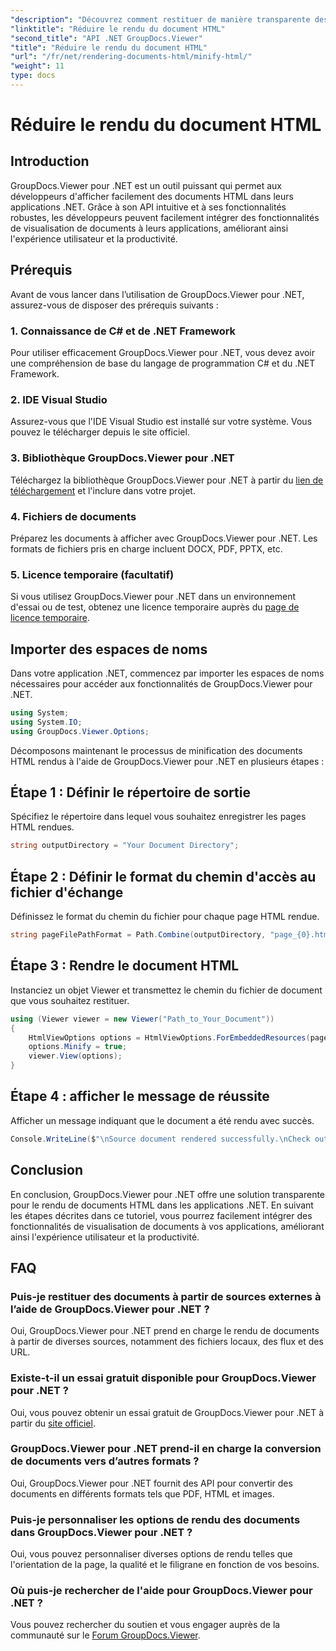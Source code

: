 ```yaml
---
"description": "Découvrez comment restituer de manière transparente des documents HTML dans des applications .NET à l’aide de GroupDocs.Viewer pour .NET."
"linktitle": "Réduire le rendu du document HTML"
"second_title": "API .NET GroupDocs.Viewer"
"title": "Réduire le rendu du document HTML"
"url": "/fr/net/rendering-documents-html/minify-html/"
"weight": 11
type: docs
---
```

# Réduire le rendu du document HTML

## Introduction
GroupDocs.Viewer pour .NET est un outil puissant qui permet aux développeurs d'afficher facilement des documents HTML dans leurs applications .NET. Grâce à son API intuitive et à ses fonctionnalités robustes, les développeurs peuvent facilement intégrer des fonctionnalités de visualisation de documents à leurs applications, améliorant ainsi l'expérience utilisateur et la productivité.
## Prérequis
Avant de vous lancer dans l’utilisation de GroupDocs.Viewer pour .NET, assurez-vous de disposer des prérequis suivants :
### 1. Connaissance de C# et de .NET Framework
Pour utiliser efficacement GroupDocs.Viewer pour .NET, vous devez avoir une compréhension de base du langage de programmation C# et du .NET Framework.
### 2. IDE Visual Studio
Assurez-vous que l'IDE Visual Studio est installé sur votre système. Vous pouvez le télécharger depuis le site officiel.
### 3. Bibliothèque GroupDocs.Viewer pour .NET
Téléchargez la bibliothèque GroupDocs.Viewer pour .NET à partir du [lien de téléchargement](https://releases.groupdocs.com/viewer/net/) et l'inclure dans votre projet.
### 4. Fichiers de documents
Préparez les documents à afficher avec GroupDocs.Viewer pour .NET. Les formats de fichiers pris en charge incluent DOCX, PDF, PPTX, etc.
### 5. Licence temporaire (facultatif)
Si vous utilisez GroupDocs.Viewer pour .NET dans un environnement d'essai ou de test, obtenez une licence temporaire auprès du [page de licence temporaire](https://purchase.groupdocs.com/temporary-license/).

## Importer des espaces de noms
Dans votre application .NET, commencez par importer les espaces de noms nécessaires pour accéder aux fonctionnalités de GroupDocs.Viewer pour .NET.
```csharp
using System;
using System.IO;
using GroupDocs.Viewer.Options;
```

Décomposons maintenant le processus de minification des documents HTML rendus à l'aide de GroupDocs.Viewer pour .NET en plusieurs étapes :
## Étape 1 : Définir le répertoire de sortie
Spécifiez le répertoire dans lequel vous souhaitez enregistrer les pages HTML rendues.
```csharp
string outputDirectory = "Your Document Directory";
```
## Étape 2 : Définir le format du chemin d'accès au fichier d'échange
Définissez le format du chemin du fichier pour chaque page HTML rendue.
```csharp
string pageFilePathFormat = Path.Combine(outputDirectory, "page_{0}.html");
```
## Étape 3 : Rendre le document HTML
Instanciez un objet Viewer et transmettez le chemin du fichier de document que vous souhaitez restituer.
```csharp
using (Viewer viewer = new Viewer("Path_to_Your_Document"))
{
    HtmlViewOptions options = HtmlViewOptions.ForEmbeddedResources(pageFilePathFormat);
    options.Minify = true;
    viewer.View(options);
}
```
## Étape 4 : afficher le message de réussite
Afficher un message indiquant que le document a été rendu avec succès.
```csharp
Console.WriteLine($"\nSource document rendered successfully.\nCheck output in {outputDirectory}.");
```

## Conclusion
En conclusion, GroupDocs.Viewer pour .NET offre une solution transparente pour le rendu de documents HTML dans les applications .NET. En suivant les étapes décrites dans ce tutoriel, vous pourrez facilement intégrer des fonctionnalités de visualisation de documents à vos applications, améliorant ainsi l'expérience utilisateur et la productivité.
## FAQ
### Puis-je restituer des documents à partir de sources externes à l’aide de GroupDocs.Viewer pour .NET ?
Oui, GroupDocs.Viewer pour .NET prend en charge le rendu de documents à partir de diverses sources, notamment des fichiers locaux, des flux et des URL.
### Existe-t-il un essai gratuit disponible pour GroupDocs.Viewer pour .NET ?
Oui, vous pouvez obtenir un essai gratuit de GroupDocs.Viewer pour .NET à partir du [site officiel](https://releases.groupdocs.com/).
### GroupDocs.Viewer pour .NET prend-il en charge la conversion de documents vers d’autres formats ?
Oui, GroupDocs.Viewer pour .NET fournit des API pour convertir des documents en différents formats tels que PDF, HTML et images.
### Puis-je personnaliser les options de rendu des documents dans GroupDocs.Viewer pour .NET ?
Oui, vous pouvez personnaliser diverses options de rendu telles que l'orientation de la page, la qualité et le filigrane en fonction de vos besoins.
### Où puis-je rechercher de l'aide pour GroupDocs.Viewer pour .NET ?
Vous pouvez rechercher du soutien et vous engager auprès de la communauté sur le [Forum GroupDocs.Viewer](https://forum.groupdocs.com/c/viewer/9).